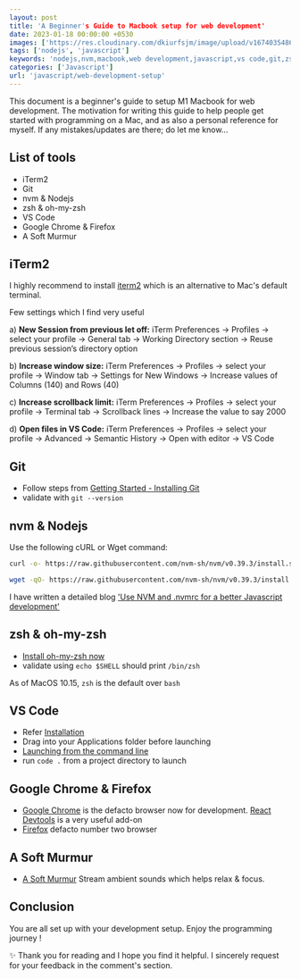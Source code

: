 ```yaml
---
layout: post
title: 'A Beginner's Guide to Macbook setup for web development'
date: 2023-01-18 00:00:00 +0530
images: ['https://res.cloudinary.com/dkiurfsjm/image/upload/v1674035486/macbook_development_b0rlfv_vi6k9t.jpg']
tags: ['nodejs', 'javascript']
keywords: 'nodejs,nvm,macbook,web development,javascript,vs code,git,zsh'
categories: ['Javascript']
url: 'javascript/web-development-setup'
---
```


This document is a beginner's guide to setup M1 Macbook for web development. The motivation for writing this guide to help people get started with programming on a Mac, and as also a personal reference for myself. If any mistakes/updates are there; do let me know...

## List of tools
- iTerm2
- Git
- nvm & Nodejs
- zsh & oh-my-zsh
- VS Code
- Google Chrome & Firefox
- A Soft Murmur

## iTerm2

I highly recommend to install [iterm2](https://iterm2.com/downloads.html) which is an alternative to Mac's default terminal.

Few settings which I find very useful

a) **New Session from previous let off:** iTerm Preferences → Profiles → select your profile → General tab → Working Directory section → Reuse previous session’s directory option

b) **Increase window size:** iTerm Preferences → Profiles → select your profile → Window tab → Settings for New Windows → Increase values of Columns (140) and Rows (40)

c) **Increase scrollback limit:** iTerm Preferences → Profiles → select your profile → Terminal tab → Scrollback lines → Increase the value to say 2000

d) **Open files in VS Code:** iTerm Preferences → Profiles → select your profile → Advanced → Semantic History → Open with editor → VS Code

## Git

- Follow steps from [Getting Started - Installing Git](https://git-scm.com/book/en/v2/Getting-Started-Installing-Git)
- validate with `git --version`

## nvm & Nodejs

Use the following cURL or Wget command:

```sh
curl -o- https://raw.githubusercontent.com/nvm-sh/nvm/v0.39.3/install.sh | bash
```
```sh
wget -qO- https://raw.githubusercontent.com/nvm-sh/nvm/v0.39.3/install.sh | bash
```

I have written a detailed blog ['Use NVM and .nvmrc for a better Javascript development'](https://techinsights.manisuec.com/nodejs/nvm-nodejs-nvmrc/)

## zsh & oh-my-zsh

- [Install oh-my-zsh now](https://ohmyz.sh/#install) 
- validate using `echo $SHELL` should print `/bin/zsh`

As of MacOS 10.15, `zsh` is the default over `bash`

## VS Code

- Refer [Installation](https://code.visualstudio.com/docs/setup/mac#_installation)
- Drag into your Applications folder before launching
- [Launching from the command line](https://code.visualstudio.com/docs/setup/mac#_launching-from-the-command-line)
- run `code .` from a project directory to launch

## Google Chrome & Firefox

- [Google Chrome](https://www.google.com/chrome/) is the defacto browser now for development. [React Devtools](https://chrome.google.com/webstore/detail/react-developer-tools/fmkadmapgofadopljbjfkapdkoienihi?hl=en) is a very useful add-on
- [Firefox](https://www.mozilla.org/en-GB/firefox/new/) defacto number two browser

## A Soft Murmur

- [A Soft Murmur](https://asoftmurmur.com) Stream ambient sounds which helps relax & focus.

## Conclusion

You are all set up with your development setup. Enjoy the programming journey !

✨ Thank you for reading and I hope you find it helpful. I sincerely request for your feedback in the comment's section.